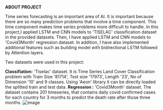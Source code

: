 **ABOUT PROJECT**
<br />

Time series forecasting is an important area of AI. It is important because there are so many prediction problems that involve a time component. This time component makes time series problems more difficult to handle. In this project,I applied LSTM and CNN models to 'TISELAC' classification dataset in the provided datasets. Then, I have applied LSTM and CNN models to 'Covid3Month' regression dataset. In addition, I have also implemented additional features such as building model with bidirectional LSTM followed by Attention layers.

Two datasets were used in this project:

**Classifiation:** 'Tiselac' dataset. It is Time Series Land Cover Classification problem with Train Size '81714', Test size '17973', Length '23', No of Dimension '10' and 9 classes. Using 'Aeon' library it can be directly loaded the splitted train and test data. 
**Regression :** 'Covid3Month' dataset. The dataset contains 201 timeseries, that contains daily covid confirmed cases for each country for 3 months to predict the death rate after those three months. ![image](https://github.com/user-attachments/assets/18af5312-bb12-4aee-b12a-e1fda76caacf)

